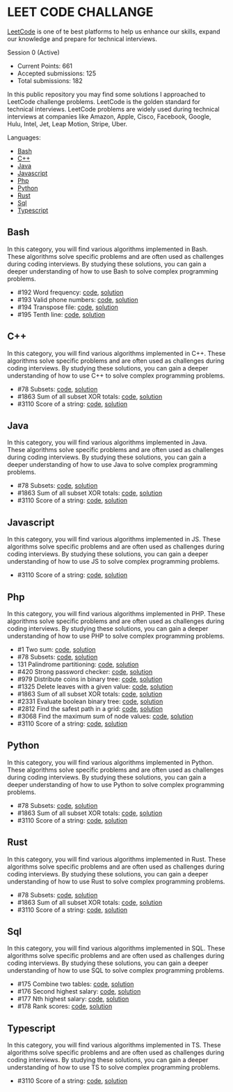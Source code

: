 # LEET CODE CHALLANGE
[LeetCode](https://leetcode.com/) is one of te best platforms to help us enhance our skills, expand our knowledge and 
prepare for technical interviews.

Session 0 (Active)
- Current Points: 661
- Accepted submissions: 125
- Total submissions: 182

In this public repository you may find some solutions I approached to LeetCode challenge problems. LeetCode is the 
golden standard for technical interviews. LeetCode problems are widely used during technical interviews at companies 
like Amazon, Apple, Cisco, Facebook, Google, Hulu, Intel, Jet, Leap Motion, Stripe, Uber.

Languages:
- [Bash](#sh)
- [C++](#cpp)
- [Java](#java)
- [Javascript](#js)
- [Php](#php)
- [Python](#py)
- [Rust](#rs)
- [Sql](#sql)
- [Typescript](#ts)

## <a id="sh"></a> Bash
In this category, you will find various algorithms implemented in Bash. These algorithms solve specific problems and are
often used as challenges during coding interviews. By studying these solutions, you can gain a deeper understanding of
how to use Bash to solve complex programming problems.

- #192 Word frequency: [code](bash%2F00192_word_frequency%2FSolution.sh), [solution](bash%2F00192_word_frequency%2FREADME.md)
- #193 Valid phone numbers: [code](bash%2F00192_word_frequency%2FSolution.sh), [solution](bash%2F00192_word_frequency%2FREADME.md)
- #194 Transpose file: [code](bash%2F00194_transpose_file%2FSolution.sh), [solution](bash%2F00194_transpose_file%2FREADME.md)
- #195 Tenth line: [code](bash%2F00195_tenth_line%2FSolution.sh), [solution](bash%2F00195_tenth_line%2FREADME.md)

## <a id="cpp"></a> C++
In this category, you will find various algorithms implemented in C++. These algorithms solve specific problems and are
often used as challenges during coding interviews. By studying these solutions, you can gain a deeper understanding of
how to use C++ to solve complex programming problems.

- #78 Subsets: [code](cpp%2F00078_subsets%2FSolution.cpp), [solution](cpp%2F00078_subsets%2FREADME.md)
- #1863 Sum of all subset XOR totals: [code](cpp%2F01863_sum_of_all_subset_XOR_totals%2FSolution.cpp), [solution](cpp%2F01863_sum_of_all_subset_XOR_totals%2FREADME.md)
- #3110 Score of a string: [code](cpp%2F03110_score_of_a_string%2FSolution.cpp), [solution](cpp%2F03110_score_of_a_string%2FREADME.md)

## <a id="java"></a> Java
In this category, you will find various algorithms implemented in Java. These algorithms solve specific problems and are
often used as challenges during coding interviews. By studying these solutions, you can gain a deeper understanding of
how to use Java to solve complex programming problems.

- #78 Subsets: [code](java%2F00078_subsets%2FSolution.java), [solution](java%2F00078_subsets%2FREADME.md)
- #1863 Sum of all subset XOR totals: [code](java%2F01863_sum_of_all_subset_XOR_totals%2FSolution.java), [solution](java%2F01863_sum_of_all_subset_XOR_totals%2FREADME.md)
- #3110 Score of a string: [code](java%2F03110_score_of_a_string%2FSolution.java), [solution](java%2F03110_score_of_a_string%2FREADME.md)

## <a id="js"></a> Javascript
In this category, you will find various algorithms implemented in JS. These algorithms solve specific problems and are
often used as challenges during coding interviews. By studying these solutions, you can gain a deeper understanding of
how to use JS to solve complex programming problems.

- #3110 Score of a string: [code](js%2F03110_score_of_a_string%2FSolution.js), [solution](js%2F03110_score_of_a_string%2FREADME.md)

## <a id="php"></a> Php
In this category, you will find various algorithms implemented in PHP. These algorithms solve specific problems and are 
often used as challenges during coding interviews. By studying these solutions, you can gain a deeper understanding of 
how to use PHP to solve complex programming problems.

- #1 Two sum: [code](php%2F00001_two_sum%2FSolution.php), [solution](php%2F00001_two_sum%2FREADME.md)
- #78 Subsets: [code](php%2F00078_subsets%2FSolution.php), [solution](php%2F00078_subsets%2FREADME.md)
- 131 Palindrome partitioning: [code](php%2F00131_palindrome_partitioning%2FSolution.php), [solution](php%2F00131_palindrome_partitioning%2FREADME.md)
- #420 Strong password checker: [code](php%2F00420_strong_password_checker%2FSolution.php), [solution](php%2F00420_strong_password_checker%2FREADME.md)
- #979 Distribute coins in binary tree: [code](php%2F00979_distribute_coins_in_binary_tree%2FSolution.php), [solution](php%2F00979_distribute_coins_in_binary_tree%2FREADME.md)
- #1325 Delete leaves with a given value: [code](php%2F01325_delete_leaves_with_a_given_value%2FSolution.php), [solution](php%2F01325_delete_leaves_with_a_given_value%2FREADME.md)
- #1863 Sum of all subset XOR totals: [code](php%2F01863_sum_of_all_subset_XOR_totals%2FSolution.php), [solution](php%2F01863_sum_of_all_subset_XOR_totals%2FREADME.md)
- #2331 Evaluate boolean binary tree: [code](php%2F02331_evaluate_boolean_binary_tree%2FSolution.php), [solution](php%2F02331_evaluate_boolean_binary_tree%2FREADME.md)
- #2812 Find the safest path in a grid: [code](php%2F02812_find_the_safest_path_in_a_grid%2FSolution.php), [solution](php%2F02812_find_the_safest_path_in_a_grid%2FREADME.md)
- #3068 Find the maximum sum of node values: [code](php%2F03068_find_the_maximum_sum_of_node_values%2FSolution.php), [solution](php%2F03068_find_the_maximum_sum_of_node_values%2FREADME.md)
- #3110 Score of a string: [code](php%2F03110_score_of_a_string%2FSolution.php), [solution](php%2F03110_score_of_a_string%2FREADME.md)

## <a id="py"></a> Python
In this category, you will find various algorithms implemented in Python. These algorithms solve specific problems and 
are often used as challenges during coding interviews. By studying these solutions, you can gain a deeper understanding 
of how to use Python to solve complex programming problems.

- #78 Subsets: [code](python%2F00078_subsets%2FSolutions.py), [solution](python%2F00078_subsets%2FREADME.md)
- #1863 Sum of all subset XOR totals: [code](python%2F01863_sum_of_all_subset_XOR_totals%2FSolution.py), [solution](python%2F01863_sum_of_all_subset_XOR_totals%2FREADME.md)
- #3110 Score of a string: [code](python%2F03110_score_of_a_string%2FSolution.py), [solution](python%2F03110_score_of_a_string%2FREADME.md)

## <a id="rs"></a> Rust
In this category, you will find various algorithms implemented in Rust. These algorithms solve specific problems and are 
often used as challenges during coding interviews. By studying these solutions, you can gain a deeper understanding of
how to use Rust to solve complex programming problems.

- #78 Subsets: [code](rust%2F00078_subsets%2FSolution.rs), [solution](rust%2F00078_subsets%2FREADME.md)
- #1863 Sum of all subset XOR totals: [code](rust%2F01863_sum_of_all_subset_XOR_totals%2FSolution.rs), [solution](rust%2F01863_sum_of_all_subset_XOR_totals%2FREADME.md)
- #3110 Score of a string: [code](rust%2F03110_score_of_a_string%2FSolution.rs), [solution](rust%2F03110_score_of_a_string%2FREADME.md)

## <a id="sql"></a> Sql
In this category, you will find various algorithms implemented in SQL. These algorithms solve specific problems and are
often used as challenges during coding interviews. By studying these solutions, you can gain a deeper understanding of
how to use SQL to solve complex programming problems.

- #175 Combine two tables: [code](sql%2F00175_combine_two_tables%2FSolution.sql), [solution](sql%2F00175_combine_two_tables%2FREADME.md)
- #176 Second highest salary: [code](sql%2F00176_second_highest_salary%2FSolution.sql), [solution](sql%2F00176_second_highest_salary%2FREADME.md)
- #177 Nth highest salary: [code](sql%2F00177_nth_highest_salary%2FSolution.sql), [solution](sql%2F00177_nth_highest_salary%2FREADME.md)
- #178 Rank scores: [code](sql%2F00178_rank_scores%2FSolution.sql), [solution](sql%2F00178_rank_scores%2FREADME.md)

## <a id="ts"></a> Typescript
In this category, you will find various algorithms implemented in TS. These algorithms solve specific problems and are 
often used as challenges during coding interviews. By studying these solutions, you can gain a deeper understanding of 
how to use TS to solve complex programming problems.

- #3110 Score of a string: [code](ts%2F03110_score_of_a_string%2FSolution.ts), [solution](ts%2F03110_score_of_a_string%2FREADME.md)
